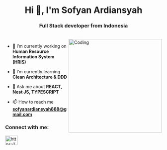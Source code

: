 <!-- [![MasterHead]()](https://sofyanardiansyah888.vercel.app/) -->
<h1 align="center">Hi 👋, I'm Sofyan Ardiansyah</h1>
<h3 align="center">Full Stack developer from Indonesia</h3></br>
<img align="right" alt="Coding"  height="300" src="https://cdn.dribbble.com/users/1162077/screenshots/3848914/programmer.gif">


- 🔭 I’m currently working on **Human Resource Information System (HRIS)**

- 🌱 I’m currently learning **Clean Architecture & DDD**

- 💬 Ask me about **REACT, Nest JS, TYPESCRIPT**

- 📫 How to reach me **sofyanardiansyah888@gmail.com**

<h3 align="left">Connect with me:</h3>
<p align="left">
<a href="https://linkedin.com/in/sofyan-ardiansyah-06a1b4b2/" target="_blank"><img align="center" src="https://raw.githubusercontent.com/rahuldkjain/github-profile-readme-generator/master/src/images/icons/Social/linked-in-alt.svg" alt="https://www.linkedin.com/in/sofyan-ardiansyah-06a1b4b2/" height="30" width="40" /></a>
</p>
</br>



